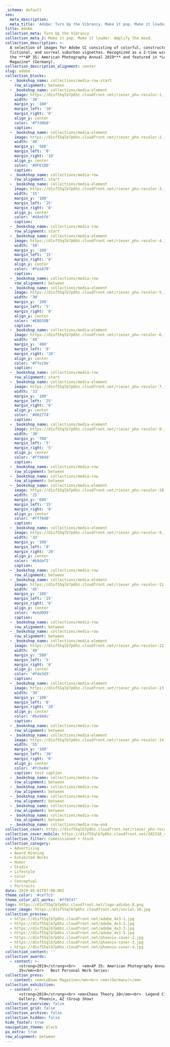 ```yaml
---
_schema: default
seo:
  meta_description:
  meta_title: 'Adobe: Turn Up the Vibrancy. Make it pop. Make it louder'
title: Adobe
collection_meta: Turn Up the Vibrancy
collection_meta_2: Make it pop. Make it louder. Amplify the mood.
collection_description: >-
  A selection of images for Adobe CC consisting of colorful, constructed,
  fictional, and surreal suburban vignettes. Recognized as a 2-time winner in
  the ***AP 35: American Photography Annual 2019*** and featured in *LoDown
  Magazine* (Germany).
collection_description_alignment: center
slug: adobe
collection_blocks:
  - _bookshop_name: collections/media-row-start
    row_alignment: between
  - _bookshop_name: collections/media-element
    image: https://d1sf55qlb7p6hz.cloudfront.net/rieser_phx-recolor-1.jpg
    width: '30'
    margin_y: '100'
    margin_left: '10'
    margin_right: '0'
    align_y: center
    color: '#ffd9b0'
    caption:
  - _bookshop_name: collections/media-element
    image: https://d1sf55qlb7p6hz.cloudfront.net/rieser_phx-recolor-2.jpg
    width: '40'
    margin_y: '500'
    margin_left: '0'
    margin_right: '10'
    align_y: center
    color: '#9FE1DD'
    caption:
  - _bookshop_name: collections/media-row
    row_alignment: start
  - _bookshop_name: collections/media-element
    image: https://d1sf55qlb7p6hz.cloudfront.net/rieser_phx-recolor-3.jpg
    width: '55'
    margin_y: '100'
    margin_left: '25'
    margin_right: '0'
    align_y: center
    color: '#d4e6f6'
    caption:
  - _bookshop_name: collections/media-row
    row_alignment: start
  - _bookshop_name: collections/media-element
    image: https://d1sf55qlb7p6hz.cloudfront.net/rieser_phx-recolor-4.jpg
    width: '50'
    margin_y: '100'
    margin_left: '15'
    margin_right: '0'
    align_y: center
    color: '#fea470'
    caption:
  - _bookshop_name: collections/media-row
    row_alignment: between
  - _bookshop_name: collections/media-element
    image: https://d1sf55qlb7p6hz.cloudfront.net/rieser_phx-recolor-5.jpg
    width: '30'
    margin_y: '100'
    margin_left: '5'
    margin_right: '0'
    align_y: center
    color: '#EBE5DB'
    caption:
  - _bookshop_name: collections/media-element
    image: https://d1sf55qlb7p6hz.cloudfront.net/rieser_phx-recolor-6.jpg
    width: '40'
    margin_y: '400'
    margin_left: '0'
    margin_right: '20'
    align_y: center
    color: '#ffe19e'
    caption:
  - _bookshop_name: collections/media-row
    row_alignment: start
  - _bookshop_name: collections/media-element
    image: https://d1sf55qlb7p6hz.cloudfront.net/rieser_phx-recolor-7.jpg
    width: '33'
    margin_y: '100'
    margin_left: '25'
    margin_right: '0'
    align_y: center
    color: '#002774'
    caption:
  - _bookshop_name: collections/media-element
    image: https://d1sf55qlb7p6hz.cloudfront.net/rieser_phx-recolor-8.jpg
    width: '30'
    margin_y: '700'
    margin_left: '5'
    margin_right: '5'
    align_y: center
    color: '#ff904d'
    caption:
  - _bookshop_name: collections/media-row
    row_alignment: between
  - _bookshop_name: collections/media-row
    row_alignment: between
  - _bookshop_name: collections/media-element
    image: https://d1sf55qlb7p6hz.cloudfront.net/rieser_phx-recolor-10.jpg
    width: '25'
    margin_y: '600'
    margin_left: '15'
    margin_right: '0'
    align_y: center
    color: '#fff8d0'
    caption:
  - _bookshop_name: collections/media-element
    image: https://d1sf55qlb7p6hz.cloudfront.net/rieser_phx-recolor-9.jpg
    width: '33'
    margin_y: '100'
    margin_left: '0'
    margin_right: '20'
    align_y: center
    color: '#b0daf2'
    caption:
  - _bookshop_name: collections/media-row
    row_alignment: between
  - _bookshop_name: collections/media-element
    image: https://d1sf55qlb7p6hz.cloudfront.net/rieser_phx-recolor-11.jpg
    width: '45'
    margin_y: '100'
    margin_left: '25'
    margin_right: '0'
    align_y: center
    color: '#ebd995'
    caption:
  - _bookshop_name: collections/media-row
    row_alignment: between
  - _bookshop_name: collections/media-row
    row_alignment: between
  - _bookshop_name: collections/media-element
    image: https://d1sf55qlb7p6hz.cloudfront.net/rieser_phx-recolor-12.jpg
    width: '40'
    margin_y: '500'
    margin_left: '5'
    margin_right: '0'
    align_y: center
    color: '#fde3d3'
    caption:
  - _bookshop_name: collections/media-element
    image: https://d1sf55qlb7p6hz.cloudfront.net/rieser_phx-recolor-13.jpg
    width: '30'
    margin_y: '100'
    margin_left: '0'
    margin_right: '20'
    align_y: center
    color: '#ba94dc'
    caption:
  - _bookshop_name: collections/media-row
    row_alignment: between
  - _bookshop_name: collections/media-element
    image: https://d1sf55qlb7p6hz.cloudfront.net/rieser_phx-recolor-14.jpg
    width: '55'
    margin_y: '100'
    margin_left: '20'
    margin_right: '0'
    align_y: center
    color: '#fcbe8e'
    caption: test caption
  - _bookshop_name: collections/media-row
    row_alignment: between
  - _bookshop_name: collections/media-row
    row_alignment: between
  - _bookshop_name: collections/media-row
    row_alignment: between
  - _bookshop_name: collections/media-row
    row_alignment: between
  - _bookshop_name: collections/media-row
    row_alignment: between
  - _bookshop_name: collections/media-row-end
collection_cover: https://d1sf55qlb7p6hz.cloudfront.net/rieser_phx-recolor-12.jpg
collection_cover_mobile: https://d1sf55qlb7p6hz.cloudfront.net/202310_vert-covers-10.jpg
collection_filter: Commissioned + Stock
collection_category:
  - Advertising
  - Award Winning
  - Exhibited Works
  - Humor
  - Studio
  - Lifestyle
  - Color
  - Conceptual
  - Portraits
date: 2019-05-01T07:00:00Z
theme_color: '#cef7c5'
theme_color_all_works: '#ff8f47'
logo: https://d1sf55qlb7p6hz.cloudfront.net/logo-adidas-8.png
cover_image: https://d1sf55qlb7p6hz.cloudfront.net/social-10.jpg
collection_preview:
  - https://d1sf55qlb7p6hz.cloudfront.net/adobe_4x3-1.jpg
  - https://d1sf55qlb7p6hz.cloudfront.net/adobe_4x3-2.jpg
  - https://d1sf55qlb7p6hz.cloudfront.net/adobe_4x3-3.jpg
  - https://d1sf55qlb7p6hz.cloudfront.net/adobe_4x3-5.jpg
  - https://d1sf55qlb7p6hz.cloudfront.net/phoenix-cover-2.jpg
  - https://d1sf55qlb7p6hz.cloudfront.net/phoenix-cover-3.jpg
  - https://d1sf55qlb7p6hz.cloudfront.net/phoenix-cover-4.jpg
collection_content: ''
collection_awards:
  - content: >-
      <strong>2019</strong><br>   <em>AP 35: American Photography Annual
      35</em><br>   Best Personal Work Series:
collection_press:
  - content: <em>LoDown Magazine</em><br> <em>(Germany)</em>
collection_exhibition:
  - content: >-
      <strong>2019</strong><br> <em>Chaos Theory 20</em><br>  Legend City
      Gallery. Phoenix, AZ (Group Show)
collection_overview: false
collection_grid: false
collection_archive: false
collection_hidden: false
hide_footer: true
navigation_theme: black
px_extra: true
row_alignment: between
---
```

